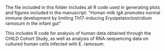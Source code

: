 The file included in this folder includes all R code used in generating plots and figures included in the manuscript:
"Human milk IgA promotes normal immune development by limiting Th17-inducing Erysipelatoclostridium ramosum in the infant gut"

This includes R code for analysis of human data obtained through the CHILD Cohort Study, as well as analysis of RNA-sequencing data on cultured human cells infected with E. ramosum.
